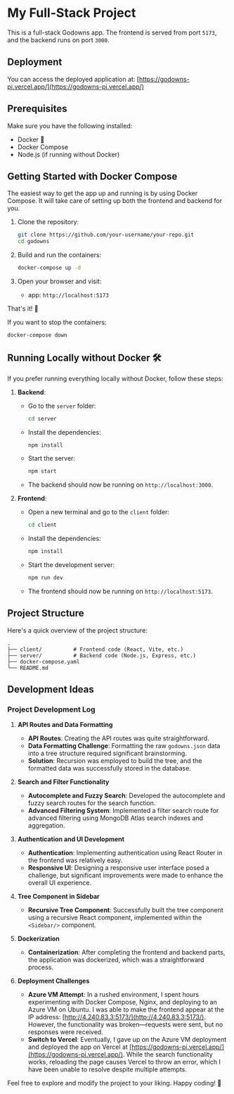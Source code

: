 
# My Full-Stack Project

This is a full-stack Godowns app. The frontend is served from port `5173`, and the backend runs on port `3000`.

## Deployment

You can access the deployed application at: [https://godowns-pi.vercel.app/](https://godowns-pi.vercel.app/)

## Prerequisites

Make sure you have the following installed:

- Docker 🐳
- Docker Compose
- Node.js (if running without Docker)

## Getting Started with Docker Compose

The easiest way to get the app up and running is by using Docker Compose. It will take care of setting up both the frontend and backend for you.

1. Clone the repository:
   ```bash
   git clone https://github.com/your-username/your-repo.git
   cd godowns
   ```

2. Build and run the containers:
   ```bash
   docker-compose up -d
   ```

3. Open your browser and visit:
   - app: `http://localhost:5173`

That's it! 🎉

If you want to stop the containers:
```bash
docker-compose down
```

## Running Locally without Docker 🛠️

If you prefer running everything locally without Docker, follow these steps:

1. **Backend**:
   - Go to the `server` folder:
     ```bash
     cd server
     ```
   - Install the dependencies:
     ```bash
     npm install
     ```
   - Start the server:
     ```bash
     npm start
     ```
   - The backend should now be running on `http://localhost:3000`.

2. **Frontend**:
   - Open a new terminal and go to the `client` folder:
     ```bash
     cd client
     ```
   - Install the dependencies:
     ```bash
     npm install
     ```
   - Start the development server:
     ```bash
     npm run dev
     ```
   - The frontend should now be running on `http://localhost:5173`.

## Project Structure

Here's a quick overview of the project structure:

```
.
├── client/          # Frontend code (React, Vite, etc.)
├── server/          # Backend code (Node.js, Express, etc.)
├── docker-compose.yaml
└── README.md
```

## Development Ideas

### Project Development Log

1. **API Routes and Data Formatting**
   - **API Routes**: Creating the API routes was quite straightforward.
   - **Data Formatting Challenge**: Formatting the raw `godowns.json` data into a tree structure required significant brainstorming.
   - **Solution**: Recursion was employed to build the tree, and the formatted data was successfully stored in the database.

2. **Search and Filter Functionality**
   - **Autocomplete and Fuzzy Search**: Developed the autocomplete and fuzzy search routes for the search function.
   - **Advanced Filtering System**: Implemented a filter search route for advanced filtering using MongoDB Atlas search indexes and aggregation.

3. **Authentication and UI Development**
   - **Authentication**: Implementing authentication using React Router in the frontend was relatively easy.
   - **Responsive UI**: Designing a responsive user interface posed a challenge, but significant improvements were made to enhance the overall UI experience.

4. **Tree Component in Sidebar**
   - **Recursive Tree Component**: Successfully built the tree component using a recursive React component, implemented within the `<Sidebar/>` component.

5. **Dockerization**
   - **Containerization**: After completing the frontend and backend parts, the application was dockerized, which was a straightforward process.

6. **Deployment Challenges**
   - **Azure VM Attempt**: In a rushed environment, I spent hours experimenting with Docker Compose, Nginx, and deploying to an Azure VM on Ubuntu. I was able to make the frontend appear at the IP address: [http://4.240.83.3:5173/](http://4.240.83.3:5173/). However, the functionality was broken—requests were sent, but no responses were received.
   - **Switch to Vercel**: Eventually, I gave up on the Azure VM deployment and deployed the app on Vercel at [https://godowns-pi.vercel.app/](https://godowns-pi.vercel.app/). While the search functionality works, reloading the page causes Vercel to throw an error, which I have been unable to resolve despite multiple attempts.

Feel free to explore and modify the project to your liking. Happy coding! 🚀
